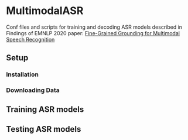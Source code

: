 # MultimodalASR
Conf files and scripts for training and decoding ASR models described in Findings of EMNLP 2020 paper: [Fine-Grained Grounding for Multimodal Speech Recognition](https://arxiv.org/abs/2010.02384)

## Setup

### Installation

### Downloading Data

## Training ASR models

## Testing ASR models
